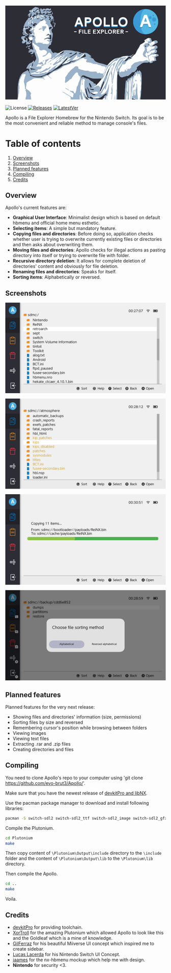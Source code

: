![Logo](romfs/Baner.png)

![License](https://img.shields.io/badge/License-GPLv3-blue.svg) [![Releases](https://img.shields.io/github/downloads/evo-brut3/apollo/total.svg)]() [![LatestVer](https://img.shields.io/github/release-pre/evo-brut3/apollo.svg)]()

Apollo is a File Explorer Homebrew for the Nintendo Switch. Its goal is to be the most convenient and reliable method to manage console's files. 

# Table of contents

1. [Overview](#overview)
2. [Screenshots](#screenshots)
3. [Planned features](#planned-features)
4. [Compiling](#compiling)
5. [Credits](#credits)

## Overview

Apollo's current features are:

- **Graphical User Interface**: Minimalist design which is based on default hbmenu and official home menu esthetic.
- **Selecting items**: A simple but mandatory feature.
- **Copying files and directories**: Before doing so, application checks whether user is trying to overwrite currently existing files or directories and then asks about overwriting them.
- **Moving files and directories**: Apollo checks for illegal actions as pasting directory into itself or trying to overwrite file with folder.
- **Recursive directory deletion**: It allows for complete deletion of directories' content and obviously for file deletion.
- **Renaming files and directories**: Speaks for itself.
- **Sorting items**: Alphabetically or reversed.

## Screenshots
  <p align="center"><img src="https://raw.githubusercontent.com/evo-brut3/Apollo/master/assets/main_screen.jpg"></p>
  <p align="center"><img src="https://raw.githubusercontent.com/evo-brut3/Apollo/master/assets/selecting_files.jpg"></p>
  <p align="center"><img src="https://raw.githubusercontent.com/evo-brut3/Apollo/master/assets/copying_files.jpg"></p>
  <p align="center"><img src="https://raw.githubusercontent.com/evo-brut3/Apollo/master/assets/sorting_and_help.jpg"></p>
  
## Planned features

Planned features for the very next release:

- Showing files and directories' information (size, permissions)
- Sorting files by size and reversed
- Remembering cursor's position while browsing between folders
- Viewing images
- Viewing text files
- Extracting .rar and .zip files
- Creating directories and files

## Compiling

You need to clone Apollo's repo to your computer using 'git clone https://github.com/evo-brut3/Apollo/'.

Make sure that you have the newest release of [devkitPro and libNX](https://switchbrew.org/wiki/Setting_up_Development_Environment).

Use the pacman package manager to download and install following libraries: 
``` bash
pacman -S switch-sdl2 switch-sdl2_ttf switch-sdl2_image switch-sdl2_gfx switch-sdl2_mixer switch-mesa switch-glad switch-glm switch-libdrm_nouveau switch-libwebp switch-libpng switch-freetype switch-bzip2 switch-libjpeg-turbo
```
Compile the Plutonium.
``` bash
cd Plutonium
make
```
Then copy content of `\Plutonium\Output\include` directory to the `\include` folder and the content of `\Plutonium\Output\lib` to the `\Plutonium\lib` directory.

Then compile the Apollo.
``` bash
cd ..
make
```
Voila.

## Credits

- [devkitPro](https://devkitpro.org/) for providing toolchain.
- [XorTroll](https://github.com/XorTroll/) for the amazing Plutonium which allowed Apollo to look like this and the Goldleaf which is a mine of knowledge.
- [GilFerraz](https://www.reddit.com/user/GilFerraz/) for his beautiful Miiverse UI concept which inspired me to create sidebar.
- [Lucas Lacerda](https://dribbble.com/LucasLacerdaUX) for his Nintendo Switch UI Concept.
- [jaames](https://github.com/jaames/) for the nx-hbmenu mockup which help me with design.
- **Nintendo** for security <3.

